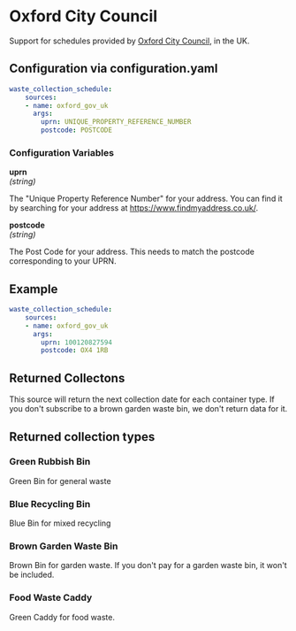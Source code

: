 # Oxford City Council

Support for schedules provided by [Oxford City Council](https://www.oxford.gov.uk/), in the UK.

## Configuration via configuration.yaml

```yaml
waste_collection_schedule:
    sources:
    - name: oxford_gov_uk
      args:
        uprn: UNIQUE_PROPERTY_REFERENCE_NUMBER
        postcode: POSTCODE
```

### Configuration Variables

**uprn**<br>
*(string)*

The "Unique Property Reference Number" for your address. You can find it by searching for your address at https://www.findmyaddress.co.uk/.

**postcode**<br>
*(string)*

The Post Code for your address. This needs to match the postcode corresponding to your UPRN.

## Example
```yaml
waste_collection_schedule:
    sources:
    - name: oxford_gov_uk
      args:
        uprn: 100120827594
        postcode: OX4 1RB
```

## Returned Collectons
This source will return the next collection date for each container type.
If you don't subscribe to a brown garden waste bin, we don't return data for it.

## Returned collection types

### Green Rubbish Bin
Green Bin for general waste

### Blue Recycling Bin
Blue Bin for mixed recycling 

### Brown Garden Waste Bin
Brown Bin for garden waste.
If you don't pay for a garden waste bin, it won't be included.

### Food Waste Caddy
Green Caddy for food waste.
